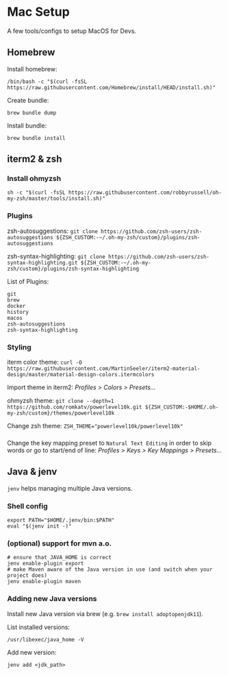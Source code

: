 # Mac Setup

A few tools/configs to setup MacOS for Devs.

## Homebrew

Install homebrew:

`/bin/bash -c "$(curl -fsSL https://raw.githubusercontent.com/Homebrew/install/HEAD/install.sh)"`

Create bundle:

`brew bundle dump`

Install bundle:

`brew bundle install`

## iterm2 & zsh

### Install ohmyzsh

`sh -c "$(curl -fsSL https://raw.githubusercontent.com/robbyrussell/oh-my-zsh/master/tools/install.sh)"`

### Plugins

zsh-autosuggestions: `git clone https://github.com/zsh-users/zsh-autosuggestions ${ZSH_CUSTOM:-~/.oh-my-zsh/custom}/plugins/zsh-autosuggestions`

zsh-syntax-highlighting: `git clone https://github.com/zsh-users/zsh-syntax-highlighting.git ${ZSH_CUSTOM:-~/.oh-my-zsh/custom}/plugins/zsh-syntax-highlighting`

List of Plugins:
```
git
brew
docker
history
macos
zsh-autosuggestions
zsh-syntax-highlighting
```

### Styling

iterm color theme: `curl -O https://raw.githubusercontent.com/MartinSeeler/iterm2-material-design/master/material-design-colors.itermcolors`

Import theme in iterm2: *Profiles > Colors > Presets...*

ohmyzsh theme: `git clone --depth=1 https://github.com/romkatv/powerlevel10k.git ${ZSH_CUSTOM:-$HOME/.oh-my-zsh/custom}/themes/powerlevel10k`

Change zsh theme: `ZSH_THEME="powerlevel10k/powerlevel10k"`

###

Change the key mapping preset to `Natural Text Editing` in order to skip words or go to start/end of line: *Profiles > Keys > Key Mappings > Presets...*

## Java & jenv

`jenv` helps managing multiple Java versions. 

### Shell config

```
export PATH="$HOME/.jenv/bin:$PATH"
eval "$(jenv init -)"
```

### (optional) support for mvn a.o.

```
# ensure that JAVA_HOME is correct
jenv enable-plugin export
# make Maven aware of the Java version in use (and switch when your project does)
jenv enable-plugin maven
```
### Adding new Java versions

Install new Java version via brew (e.g. `brew install adoptopenjdk11`).

List installed versions:

```
/usr/libexec/java_home -V
```

Add new version: 

```
jenv add <jdk_path>
```

